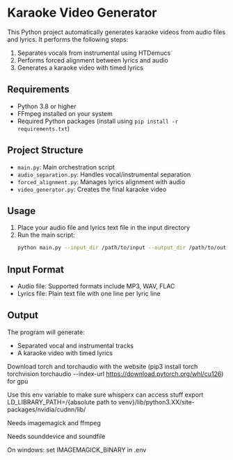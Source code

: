 # Karaoke Video Generator

This Python project automatically generates karaoke videos from audio files and lyrics. It performs the following steps:

1. Separates vocals from instrumental using HTDemucs
2. Performs forced alignment between lyrics and audio
3. Generates a karaoke video with timed lyrics

## Requirements

- Python 3.8 or higher
- FFmpeg installed on your system
- Required Python packages (install using `pip install -r requirements.txt`)

## Project Structure

- `main.py`: Main orchestration script
- `audio_separation.py`: Handles vocal/instrumental separation
- `forced_alignment.py`: Manages lyrics alignment with audio
- `video_generator.py`: Creates the final karaoke video

## Usage

1. Place your audio file and lyrics text file in the input directory
2. Run the main script:
   ```bash
   python main.py --input_dir /path/to/input --output_dir /path/to/output
   ```

## Input Format

- Audio file: Supported formats include MP3, WAV, FLAC
- Lyrics file: Plain text file with one line per lyric line

## Output

The program will generate:
- Separated vocal and instrumental tracks
- A karaoke video with timed lyrics


Download torch and torchaudio with the website (pip3 install torch torchvision torchaudio --index-url https://download.pytorch.org/whl/cu126) for gpu

Use this env variable to make sure whisperx can access stuff export LD_LIBRARY_PATH=/{absolute path to venv}/lib/python3.XX/site-packages/nvidia/cudnn/lib/


Needs imagemagick and ffmpeg

Needs sounddevice and soundfile

On windows: set IMAGEMAGICK_BINARY in .env